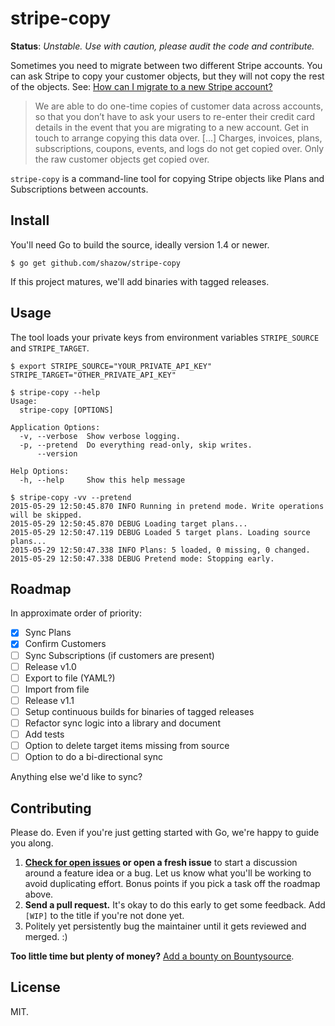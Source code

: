 # stripe-copy

**Status**: *Unstable. Use with caution, please audit the code and contribute.*

Sometimes you need to migrate between two different Stripe accounts. You can ask Stripe to copy your customer objects, but they will not copy the rest of the objects. See: [How can I migrate to a new Stripe account?](https://support.stripe.com/questions/how-can-i-migrate-to-a-new-stripe-account-7a206563-51ad-4c70-a995-a01f57a3eb56)

> We are able to do one-time copies of customer data across accounts, so that you don’t have to ask your users to re-enter their credit card details in the event that you are migrating to a new account. Get in touch to arrange copying this data over. [...] Charges, invoices, plans, subscriptions, coupons, events, and logs do not get copied over. Only the raw customer objects get copied over.

`stripe-copy` is a command-line tool for copying Stripe objects like Plans and Subscriptions between accounts.


## Install

You'll need Go to build the source, ideally version 1.4 or newer.

```
$ go get github.com/shazow/stripe-copy
```

If this project matures, we'll add binaries with tagged releases.


## Usage

The tool loads your private keys from environment variables `STRIPE_SOURCE` and
`STRIPE_TARGET`.

```
$ export STRIPE_SOURCE="YOUR_PRIVATE_API_KEY" STRIPE_TARGET="OTHER_PRIVATE_API_KEY"
```

```
$ stripe-copy --help
Usage:
  stripe-copy [OPTIONS]

Application Options:
  -v, --verbose  Show verbose logging.
  -p, --pretend  Do everything read-only, skip writes.
      --version

Help Options:
  -h, --help     Show this help message
```

```
$ stripe-copy -vv --pretend
2015-05-29 12:50:45.870 INFO Running in pretend mode. Write operations will be skipped.
2015-05-29 12:50:45.870 DEBUG Loading target plans...
2015-05-29 12:50:47.119 DEBUG Loaded 5 target plans. Loading source plans...
2015-05-29 12:50:47.338 INFO Plans: 5 loaded, 0 missing, 0 changed.
2015-05-29 12:50:47.338 DEBUG Pretend mode: Stopping early.
```

## Roadmap

In approximate order of priority:

- [x] Sync Plans
- [x] Confirm Customers
- [ ] Sync Subscriptions (if customers are present)
- [ ] Release v1.0
- [ ] Export to file (YAML?)
- [ ] Import from file
- [ ] Release v1.1
- [ ] Setup continuous builds for binaries of tagged releases
- [ ] Refactor sync logic into a library and document
- [ ] Add tests
- [ ] Option to delete target items missing from source
- [ ] Option to do a bi-directional sync

Anything else we'd like to sync?


## Contributing

Please do. Even if you're just getting started with Go, we're happy to guide you
along.

1. **[Check for open issues](https://github.com/shazow/stripe-copy/issues) or open
   a fresh issue** to start a discussion around a feature idea or a bug. Let us know
   what you'll be working to avoid duplicating effort. Bonus points if you pick a task off the roadmap above.
2. **Send a pull request.** It's okay to do this early to get some feedback. Add
   `[WIP]` to the title if you're not done yet.
3. Politely yet persistently bug the maintainer until it gets reviewed and merged. :)

**Too little time but plenty of money?** [Add a bounty on
Bountysource](https://www.bountysource.com/).

## License

MIT.

